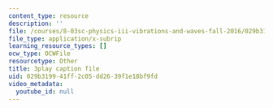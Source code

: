 ```yaml
---
content_type: resource
description: ''
file: /courses/8-03sc-physics-iii-vibrations-and-waves-fall-2016/029b319941ff2c05dd2639f1e18bf9fd_7Knpp3AIteQ.srt
file_type: application/x-subrip
learning_resource_types: []
ocw_type: OCWFile
resourcetype: Other
title: 3play caption file
uid: 029b3199-41ff-2c05-dd26-39f1e18bf9fd
video_metadata:
  youtube_id: null
---
```

